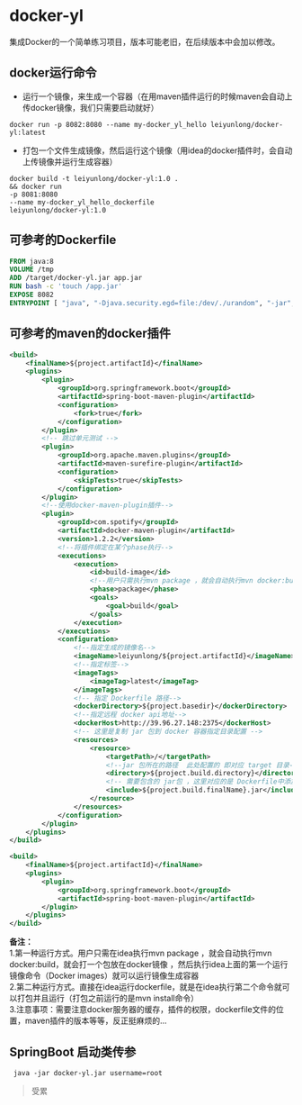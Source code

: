 # docker-yl
集成Docker的一个简单练习项目，版本可能老旧，在后续版本中会加以修改。
## docker运行命令
* 运行一个镜像，来生成一个容器（在用maven插件运行的时候maven会自动上传docker镜像，我们只需要启动就好）  
```docker
docker run -p 8082:8080 --name my-docker_yl_hello leiyunlong/docker-yl:latest 
```
* 打包一个文件生成镜像，然后运行这个镜像（用idea的docker插件时，会自动上传镜像并运行生成容器）
```docker
docker build -t leiyunlong/docker-yl:1.0 .
&& docker run
-p 8081:8080
--name my-docker_yl_hello_dockerfile
leiyunlong/docker-yl:1.0 
```

## 可参考的Dockerfile
```dockerfile
FROM java:8
VOLUME /tmp
ADD /target/docker-yl.jar app.jar
RUN bash -c 'touch /app.jar'
EXPOSE 8082
ENTRYPOINT [ "java", "-Djava.security.egd=file:/dev/./urandom", "-jar", "/app.jar" ]
```
## 可参考的maven的docker插件
```xml
<build>
    <finalName>${project.artifactId}</finalName>
    <plugins>
        <plugin>
            <groupId>org.springframework.boot</groupId>
            <artifactId>spring-boot-maven-plugin</artifactId>
            <configuration>
                <fork>true</fork>
            </configuration>
        </plugin>
        <!-- 跳过单元测试 -->
        <plugin>
            <groupId>org.apache.maven.plugins</groupId>
            <artifactId>maven-surefire-plugin</artifactId>
            <configuration>
                <skipTests>true</skipTests>
            </configuration>
        </plugin>
        <!--使用docker-maven-plugin插件-->
        <plugin>
            <groupId>com.spotify</groupId>
            <artifactId>docker-maven-plugin</artifactId>
            <version>1.2.2</version>
            <!--将插件绑定在某个phase执行-->
            <executions>
                <execution>
                    <id>build-image</id>
                    <!--用户只需执行mvn package ，就会自动执行mvn docker:build-->
                    <phase>package</phase>
                    <goals>
                        <goal>build</goal>
                    </goals>
                </execution>
            </executions>
            <configuration>
                <!--指定生成的镜像名-->
                <imageName>leiyunlong/${project.artifactId}</imageName>
                <!--指定标签-->
                <imageTags>
                    <imageTag>latest</imageTag>
                </imageTags>
                <!-- 指定 Dockerfile 路径-->
                <dockerDirectory>${project.basedir}</dockerDirectory>
                <!--指定远程 docker api地址-->
                <dockerHost>http://39.96.27.148:2375</dockerHost>
                <!-- 这里是复制 jar 包到 docker 容器指定目录配置 -->
                <resources>
                    <resource>
                        <targetPath>/</targetPath>
                        <!--jar 包所在的路径  此处配置的 即对应 target 目录-->
                        <directory>${project.build.directory}</directory>
                        <!-- 需要包含的 jar包 ，这里对应的是 Dockerfile中添加的文件名　-->
                        <include>${project.build.finalName}.jar</include>
                    </resource>
                </resources>
            </configuration>
        </plugin>
    </plugins>
</build>
```
```xml
<build>
    <finalName>${project.artifactId}</finalName>
    <plugins>
        <plugin>
            <groupId>org.springframework.boot</groupId>
            <artifactId>spring-boot-maven-plugin</artifactId>
        </plugin>
    </plugins>
</build>
```

**备注：**  
1.第一种运行方式。用户只需在idea执行mvn package ，就会自动执行mvn docker:build，就会打一个包放在docker镜像 ，然后执行idea上面的第一个运行镜像命令（Docker images）就可以运行镜像生成容器  
2.第二种运行方式。直接在idea运行dockerfile，就是在idea执行第二个命令就可以打包并且运行（打包之前运行的是mvn install命令）  
3.注意事项：需要注意docker服务器的缓存，插件的权限，dockerfile文件的位置，maven插件的版本等等，反正挺麻烦的...

## SpringBoot 启动类传参
```shell
 java -jar docker-yl.jar username=root
```
> 受累